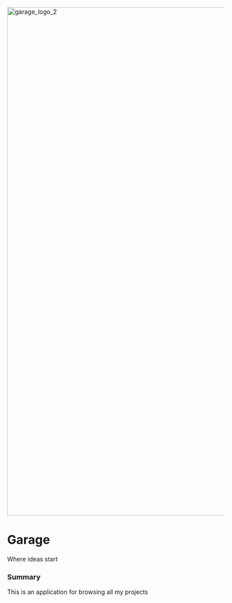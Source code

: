 <img width="1175" alt="garage_logo_2" src="https://user-images.githubusercontent.com/8366399/57677626-1d84ad00-75dc-11e9-91ec-64c32aa4c9e6.png">

# Garage
Where ideas start

### Summary
This is an application for browsing all my projects
